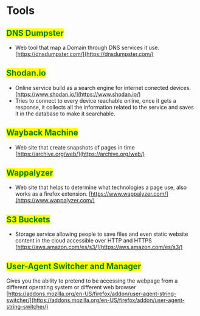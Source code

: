 # Tools

## <mark style="color:green;">DNS Dumpster</mark>

* Web tool that map a Domain through DNS services it use. [https://dnsdumpster.com/](https://dnsdumpster.com/)



## <mark style="color:green;">Shodan.io</mark>

* Online service build as a search engine for internet conected devices. [https://www.shodan.io/](https://www.shodan.io/)
* Tries to connect to every device reachable online, once it gets a response, it collects all the information related to the service and saves it in the database to make it searchable.



## <mark style="color:green;">**Wayback Machine**</mark>

* Web site that create snapshots of pages in time [https://archive.org/web/](https://archive.org/web/)



## <mark style="color:green;">Wappalyzer</mark>

* Web site that helps to determine what technologies a page use, also works as a firefox extension. [https://www.wappalyzer.com/](https://www.wappalyzer.com/)



## <mark style="color:green;">S3 Buckets</mark>

* Storage service allowing people to save files and even static website content in the cloud accessible over HTTP and HTTPS [https://aws.amazon.com/es/s3/](https://aws.amazon.com/es/s3/)



## <mark style="color:green;">**User-Agent Switcher and Manager**</mark>&#x20;

Gives you the ability to pretend to be accessing the webpage from a different operating system or different web browser [https://addons.mozilla.org/en-US/firefox/addon/user-agent-string-switcher/](https://addons.mozilla.org/en-US/firefox/addon/user-agent-string-switcher/)
